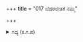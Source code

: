 +++
title = "017 ಬೆದರಲೇತಕೆ ನಮ್ಮ"

+++

<details><summary>ಗದ್ಯ (ಕ.ಗ.ಪ) </summary>

17. ಆಗ ದ್ರೌಪದಿಯು-'ಹೆದರಿಕೆ ಏಕೆ ? ನಮ್ಮ ನಾದಿನಿಯಾದ ದುಶ್ಶಲೆಯ ಗಂಡನಲ್ಲವೇ? ನೀನು ಹಾಗಾಗಿ ನನಗೆ ಸಹೋದರನು. ಭಯವಿಲ್ಲ. ಆದರೆ ಈ ಮನೆಯಲ್ಲಿ ನನ್ನ ಗಂಡಂದಿರಿಲ್ಲ. ಪತಿವ್ರತೆಯರಿಗೆ ಇದು ಉಚಿತವಲ್ಲವೆಂಬುದನ್ನು ನೀನೇ ಬಲ್ಲೆ' ಎಂದಳು.
</details>
